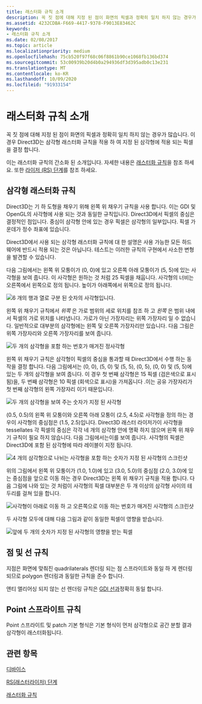 ```yaml
---
title: 래스터화 규칙 소개
description: 꼭 짓 점에 대해 지정 된 점이 화면의 픽셀과 정확히 일치 하지 않는 경우가 많습니다. 이 경우 Direct3D는 삼각형 래스터화 규칙을 적용 하 여 지정 된 삼각형에 적용 되는 픽셀을 결정 합니다.
ms.assetid: 4232CDBA-F669-4417-9378-F9013E83462C
keywords:
- 래스터화 규칙 소개
ms.date: 02/08/2017
ms.topic: article
ms.localizationpriority: medium
ms.openlocfilehash: 75cb520f97f68c06f8861b90ce1068fb136bd374
ms.sourcegitcommit: 53c00939b20d4b0a294936df3d395adb0c13e231
ms.translationtype: MT
ms.contentlocale: ko-KR
ms.lasthandoff: 10/09/2020
ms.locfileid: "91933154"
---
```

# <a name="introduction-to-rasterization-rules"></a>래스터화 규칙 소개


꼭 짓 점에 대해 지정 된 점이 화면의 픽셀과 정확히 일치 하지 않는 경우가 많습니다. 이 경우 Direct3D는 삼각형 래스터화 규칙을 적용 하 여 지정 된 삼각형에 적용 되는 픽셀을 결정 합니다.

이는 래스터화 규칙의 간소화 된 소개입니다. 자세한 내용은 [래스터화 규칙](rasterization-rules.md)을 참조 하세요. 또한 [라이저 (RS) 단계](rasterizer-stage--rs-.md)를 참조 하세요.

## <a name="span-idtriangle_rasterization_rulesspanspan-idtriangle_rasterization_rulesspanspan-idtriangle_rasterization_rulesspantriangle-rasterization-rules"></a><span id="Triangle_Rasterization_Rules"></span><span id="triangle_rasterization_rules"></span><span id="TRIANGLE_RASTERIZATION_RULES"></span>삼각형 래스터화 규칙


Direct3D는 기 하 도형을 채우기 위해 왼쪽 위 채우기 규칙을 사용 합니다. 이는 GDI 및 OpenGL의 사각형에 사용 되는 것과 동일한 규칙입니다. Direct3D에서 픽셀의 중심은 결정적인 점입니다. 중심이 삼각형 안에 있는 경우 픽셀은 삼각형의 일부입니다. 픽셀 가운데가 정수 좌표에 있습니다.

Direct3D에서 사용 되는 삼각형 래스터화 규칙에 대 한 설명은 사용 가능한 모든 하드웨어에 반드시 적용 되는 것은 아닙니다. 테스트는 이러한 규칙의 구현에서 사소한 변형을 발견할 수 있습니다.

다음 그림에서는 왼쪽 위 모퉁이가 (0, 0)에 있고 오른쪽 아래 모퉁이가 (5, 5)에 있는 사각형을 보여 줍니다. 이 사각형은 원하는 것 처럼 25 픽셀을 채웁니다. 사각형의 너비는 오른쪽에서 왼쪽으로 정의 됩니다. 높이가 아래쪽에서 위쪽으로 정의 됩니다.

![6 개의 행과 열로 구분 된 숫자의 사각형입니다.](images/pixmap.png)

왼쪽 위 채우기 규칙에서 *위쪽* 은 가로 범위의 세로 위치를 참조 하 고 *왼쪽* 은 범위 내에서 픽셀의 가로 위치를 나타냅니다. 가로가 아닌 가장자리는 위쪽 가장자리 일 수 없습니다. 일반적으로 대부분의 삼각형에는 왼쪽 및 오른쪽 가장자리만 있습니다. 다음 그림은 위쪽 가장자리와 오른쪽 가장자리를 보여 줍니다.

![두 개의 삼각형을 포함 하는 번호가 매겨진 정사각형](images/triedge.png)

왼쪽 위 채우기 규칙은 삼각형이 픽셀의 중심을 통과할 때 Direct3D에서 수행 하는 동작을 결정 합니다. 다음 그림에서는 (0, 0), (5, 0) 및 (5, 5), (0, 5), (0, 0) 및 (5, 5)에 있는 두 개의 삼각형을 보여 줍니다. 이 경우 첫 번째 삼각형은 15 픽셀 (검은색으로 표시 됨)을, 두 번째 삼각형은 10 픽셀 (회색으로 표시)을 가져옵니다 .이는 공유 가장자리가 첫 번째 삼각형의 왼쪽 가장자리 이기 때문입니다.

![두 개의 삼각형을 보여 주는 숫자가 지정 된 사각형](images/twotris.png)

(0.5, 0.5)의 왼쪽 위 모퉁이와 오른쪽 아래 모퉁이 (2.5, 4.5)로 사각형을 정의 하는 경우이 사각형의 중심점은 (1.5, 2.5)입니다. Direct3D 래스터 라이저가이 사각형을 tessellates 각 픽셀의 중심은 각각 네 개의 삼각형 안에 명확 하지 않으며 왼쪽 위 채우기 규칙이 필요 하지 않습니다. 다음 그림에서는이를 보여 줍니다. 사각형의 픽셀은 Direct3D에 포함 된 삼각형에 따라 레이블이 지정 됩니다.

![4 개의 삼각형으로 나뉘는 사각형을 포함 하는 숫자가 지정 된 사각형의 스크린샷](images/noambig.png)

위의 그림에서 왼쪽 위 모퉁이가 (1.0, 1.0)에 있고 (3.0, 5.0)의 중심점 (2.0, 3.0)에 있는 중심점을 앞으로 이동 하는 경우 Direct3D는 왼쪽 위 채우기 규칙을 적용 합니다. 다음 그림에 나와 있는 것 처럼이 사각형의 픽셀 대부분은 두 개 이상의 삼각형 사이의 테두리를 걸쳐 있을 합니다.

![사각형이 아래로 이동 하 고 오른쪽으로 이동 하는 번호가 매겨진 사각형의 스크린샷](images/fillrule.png)

두 사각형 모두에 대해 다음 그림과 같이 동일한 픽셀이 영향을 받습니다.

![앞에 두 개의 숫자가 지정 된 사각형의 영향을 받는 픽셀](images/samepix.png)

## <a name="span-idpoint_and_line_rulesspanspan-idpoint_and_line_rulesspanspan-idpoint_and_line_rulesspanpoint-and-line-rules"></a><span id="Point_and_Line_Rules"></span><span id="point_and_line_rules"></span><span id="POINT_AND_LINE_RULES"></span>점 및 선 규칙


지점은 화면에 맞춰진 quadrilaterals 렌더링 되는 점 스프라이트와 동일 하 게 렌더링 되므로 polygon 렌더링과 동일한 규칙을 준수 합니다.

앤티 앨리어싱 되지 않는 선 렌더링 규칙은 [GDI 선과](/windows/desktop/gdi/lines)정확히 동일 합니다.

## <a name="span-idpoint_sprite_rulesspanspan-idpoint_sprite_rulesspanspan-idpoint_sprite_rulesspanpoint-sprite-rules"></a><span id="Point_Sprite_Rules"></span><span id="point_sprite_rules"></span><span id="POINT_SPRITE_RULES"></span>Point 스프라이트 규칙


Point 스프라이트 및 patch 기본 형식은 기본 형식이 먼저 삼각형으로 공간 분할 결과 삼각형이 래스터화됩니다.

## <a name="span-idrelated-topicsspanrelated-topics"></a><span id="related-topics"></span>관련 항목


[디바이스](devices.md)

[RS(래스터라이저) 단계](rasterizer-stage--rs-.md)

[래스터화 규칙](rasterization-rules.md)

 

 